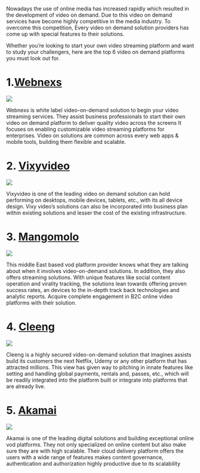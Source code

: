 Nowadays the use of online media has increased rapidly which resulted in the development of video on demand. Due to this video on demand services have become highly competitive in the media industry. To overcome this competition, Every video on demand solution providers has come up with special features to their solutions.

Whether you’re looking   to start your own video streaming platform and want to study your challengers, here are the top 6 video on demand platforms you must look out for.



# 1.[Webnexs](https://www.webnexs.com/vod-platform.php)

![](https://images.viblo.asia/308a5148-41b7-41fe-b858-cf528f31239a.PNG)

Webnexs is white label video-on-demand solution to begin your video streaming services. They assist business professionals to start their own video on demand platform to deliver quality video across the screens It focuses on enabling customizable video streaming platforms for enterprises. Video on solutions are common across every web apps & mobile tools, building them flexible and scalable.


# 2. [Vixyvideo](https://www.vixyvideo.com/)

![](https://images.viblo.asia/73757a58-a460-42ee-beeb-3f2db2c179b8.PNG)

Vixyvideo is one of the leading video on demand solution can hold performing on desktops, mobile devices, tablets, etc., with its all device design. Vixy video’s solutions can also be incorporated into business plan within existing solutions and lesser the cost of the existing infrastructure.

# 3. [Mangomolo](https://www.mangomolo.com/)

![](https://images.viblo.asia/d9dc9951-9c77-4aa8-9ca2-1d06f8efbfbf.PNG)

This middle East based vod platform provider knows what they are talking about when it involves video-on-demand solutions. In addition, they also offers streaming solutions. With unique features like social content operation and virality tracking, the solutions lean towards offering proven success rates, an devices to the in-depth track back technologies and analytic reports. Acquire complete engagement in B2C online video platforms with their solution.

# 4. [Cleeng](https://cleeng.com/)

![](https://images.viblo.asia/e13cfe04-ac5f-4172-8435-2ee73cc4b158.PNG)

Cleeng is a highly secured video-on-demand solution that imagines assists build its customers the next Netflix, Udemy or any other platform that has attracted millions. This view has given way to pitching in innate features like setting and handling global payments, rentals and, passes, etc., which will be readily integrated into the platform built or integrate into platforms that are already live.

# 5. [Akamai](https://www.akamai.com/)

![](https://images.viblo.asia/1abe9ff5-cda0-434f-bb36-cdad449a4d2e.PNG)

Akamai is one of the leading digital solutions and building exceptional online vod platforms. They not only specialized on online content but also make sure they are with high scalable. Their cloud delivery platform offers the users with a wide range of features makes content governance, authentication and authorization highly productive due to its scalability